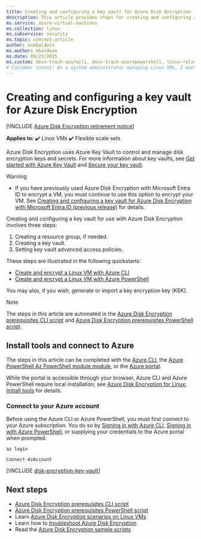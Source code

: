 ```yaml
---
title: Creating and configuring a key vault for Azure Disk Encryption
description: This article provides steps for creating and configuring a key vault for use with Azure Disk Encryption on a Linux VM.
ms.service: azure-virtual-machines
ms.collection: linux
ms.subservice: security
ms.topic: concept-article
author: msmbaldwin
ms.author: mbaldwin
ms.date: 09/23/2025
ms.custom: devx-track-azurecli, devx-track-azurepowershell, linux-related-content
# Customer intent: As a system administrator managing Linux VMs, I want to create and configure a key vault for Azure Disk Encryption, so that I can securely control and manage encryption keys and secrets for my virtual machines.
---
```


# Creating and configuring a key vault for Azure Disk Encryption

[!INCLUDE [Azure Disk Encryption retirement notice](~/reusable-content/ce-skilling/azure/includes/security/azure-disk-encryption-retirement.md)]

**Applies to:** :heavy_check_mark: Linux VMs :heavy_check_mark: Flexible scale sets 

Azure Disk Encryption uses Azure Key Vault to control and manage disk encryption keys and secrets.  For more information about key vaults, see [Get started with Azure Key Vault](/azure/key-vault/general/overview) and [Secure your key vault](/azure/key-vault/general/security-features). 


> [!WARNING]
> - If you have previously used Azure Disk Encryption with Microsoft Entra ID to encrypt a VM, you must continue to use this option to encrypt your VM. See [Creating and configuring a key vault for Azure Disk Encryption with Microsoft Entra ID (previous release)](disk-encryption-key-vault-aad.md) for details.

Creating and configuring a key vault for use with Azure Disk Encryption involves three steps:

1. Creating a resource group, if needed.
2. Creating a key vault. 
3. Setting key vault advanced access policies.

These steps are illustrated in the following quickstarts:

- [Create and encrypt a Linux VM with Azure CLI](disk-encryption-cli-quickstart.md)
- [Create and encrypt a Linux VM with Azure PowerShell](disk-encryption-powershell-quickstart.md)

You may also, if you wish, generate or import a key encryption key (KEK).

> [!Note]
> The steps in this article are automated in the [Azure Disk Encryption prerequisites CLI script](https://github.com/ejarvi/ade-cli-getting-started) and [Azure Disk Encryption prerequisites PowerShell script](https://github.com/Azure/azure-powershell/tree/master/src/Compute/Compute/Extension/AzureDiskEncryption/Scripts).

## Install tools and connect to Azure

The steps in this article can be completed with the [Azure CLI](/cli/azure/), the [Azure PowerShell Az PowerShell module module](/powershell/azure/), or the [Azure portal](https://portal.azure.com). 

While the portal is accessible through your browser, Azure CLI and Azure PowerShell require local installation; see [Azure Disk Encryption for Linux: Install tools](disk-encryption-linux.md#install-tools-and-connect-to-azure) for details.

### Connect to your Azure account

Before using the Azure CLI or Azure PowerShell, you must first connect to your Azure subscription. You do so by [Signing in with Azure CLI](/cli/azure/authenticate-azure-cli), [Signing in with Azure PowerShell](/powershell/azure/authenticate-azureps), or supplying your credentials to the Azure portal when prompted.

```azurecli-interactive
az login
```

```azurepowershell-interactive
Connect-AzAccount
```

[!INCLUDE [disk-encryption-key-vault](~/reusable-content/ce-skilling/azure/includes/disk-encryption-key-vault.md)]
 
 
## Next steps

- [Azure Disk Encryption prerequisites CLI script](https://github.com/ejarvi/ade-cli-getting-started)
- [Azure Disk Encryption prerequisites PowerShell script](https://github.com/Azure/azure-powershell/tree/master/src/Compute/Compute/Extension/AzureDiskEncryption/Scripts)
- Learn [Azure Disk Encryption scenarios on Linux VMs](disk-encryption-linux.md)
- Learn how to [troubleshoot Azure Disk Encryption](disk-encryption-troubleshooting.md)
- Read the [Azure Disk Encryption sample scripts](disk-encryption-sample-scripts.md)

